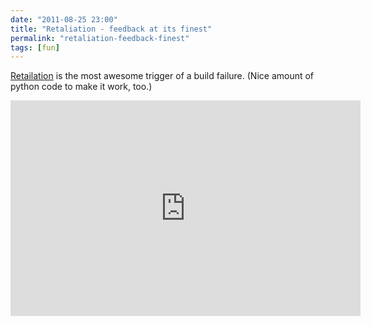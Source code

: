 ```yaml
---
date: "2011-08-25 23:00"
title: "Retaliation - feedback at its finest"
permalink: "retaliation-feedback-finest"
tags: [fun]
---
```


[Retailation](https://github.com/codedance/Retaliation) is the most awesome trigger of a build failure. (Nice amount of python code to make it work, too.)

<iframe src="http://www.youtube.com/embed/1EGk2rvZe8A" frameborder="0" width="560" height="345"></iframe>

